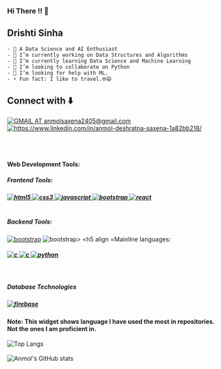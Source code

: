 ### Hi There !! 👋

## **Drishti Sinha**

```
- 🌱 A Data Science and AI Enthusiast
- 🔭 I’m currently working on Data Structures and Algorithms
- 🌱 I’m currently learning Data Science and Machine Learning 
- 👯 I’m looking to collaborate on Python
- 🤔 I’m looking for help with ML.
- ⚡ Fun fact: I like to travel.🌐😄
```
## Connect with ⬇️

<a href="https://mail.google.com/mail/?view=cm&fs=1&to=drishtisinha12853@gmail.com" target="blank"><img align="center" src="https://img.shields.io/badge/Gmail-D14836?style=for-the-badge&logo=gmail&logoColor=white" alt="GMAIL AT anmolsaxena2405@gmail.com"/></a>
<a href="https://www.linkedin.com/in/drishti-sinha-679179253/" target="blank"><img align="center" src="https://img.shields.io/badge/LinkedIn-0077B5?style=for-the-badge&logo=linkedin&logoColor=white" alt="https://www.linkedin.com/in/anmol-deshratna-saxena-1a82bb218/"/></a>

<br>
<br>

<h4 align = "left">Web Development Tools:</h4>
 <h5 align = "left">Frontend Tools:</h5>
 <h5> <a href="https://www.w3.org/html/" target="_blank" rel="noreferrer"> <img src="https://img.shields.io/badge/HTML5-E34F26?style=for-the-badge&logo=html5&logoColor=white" alt="html5"/> </a>
<a href="https://www.w3schools.com/css/" target="_blank" rel="noreferrer"> <img src="https://img.shields.io/badge/CSS3-1572B6?style=for-the-badge&logo=css3&logoColor=white" alt="css3"/> </a><a href="https://developer.mozilla.org/en-US/docs/Web/JavaScript" target="_blank" rel="noreferrer"> <img src="https://img.shields.io/badge/JavaScript-323330?style=for-the-badge&logo=javascript&logoColor=F7DF1E" alt="javascript"/> </a>  <a href="https://getbootstrap.com" target="_blank" rel="noreferrer"> <img src="https://img.shields.io/badge/Bootstrap-563D7C?style=for-the-badge&logo=bootstrap&logoColor=white" alt="bootstrap"/> </a>
 <a href="https://reactjs.org/" target="_blank" rel="noreferrer"> <img src="https://img.shields.io/badge/React-20232A?style=for-the-badge&logo=react&logoColor=61DAFB" alt="react"/>
<br> </a>
  <br>
  <h5 align = "left">Backend Tools:</h5>
 </a><a href="https://nodejs.org/en/" target="_blank" rel="noreferrer"> <img src="https://img.shields.io/badge/Node.js-339933?style=for-the-badge&logo=nodedotjs&logoColor=white" alt="bootstrap"/></a> <img src="https://img.shields.io/badge/MongoDB-%234ea94b.svg?style=for-the-badge&logo=mongodb&logoColor=white" alt="bootstrap>
<h5 align = "left">Mainline languages:<h5>
<a href="https://www.cprogramming.com/" target="_blank" rel="noreferrer"> <img src="https://img.shields.io/badge/C-00599C?style=for-the-badge&logo=c&logoColor=white" alt="c"/> </a><a href="https://isocpp.org/" target="_blank" rel="noreferrer"> <img src="https://img.shields.io/badge/C%2B%2B-00599C?style=for-the-badge&logo=c%2B%2B&logoColor=white" alt="c"/> </a> <a href="https://www.python.org" target="_blank" rel="noreferrer"> <img src="https://img.shields.io/badge/Python-FFD43B?style=for-the-badge&logo=python&logoColor=darkgreen" alt="python"/> </a>
 <br>
<br>
<br>
<h5 align="left">Database Technologies<h5>
   <a href="https://www.mysql.com/" target="_blank" rel="noreferrer"> <img src="https://img.shields.io/badge/MySQL-005C84?style=for-the-badge&logo=mysql&logoColor=white" alt="firebase"/> </a>
<h4> Note: This widget shows language I have used the most in repositories. Not the ones I am proficient in.</h4>
  
![Top Langs](https://github-readme-stats.vercel.app/api/top-langs/?username=DrishtiSinha&layout=compact)
<br>
<br>
![Anmol's GitHub stats](https://github-readme-stats.vercel.app/api?username=DrishtiSinha&show_icons=true&theme=radical) 
